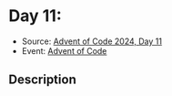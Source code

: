 # Day 11: 

- Source: [Advent of Code 2024, Day 11](https://adventofcode.com/2024/day/11)
- Event: [Advent of Code](https://adventofcode.com/)

## Description
